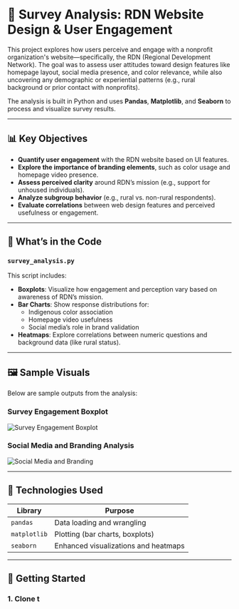 # 📝 Survey Analysis: RDN Website Design & User Engagement

This project explores how users perceive and engage with a nonprofit organization's website—specifically, the RDN (Regional Development Network). The goal was to assess user attitudes toward design features like homepage layout, social media presence, and color relevance, while also uncovering any demographic or experiential patterns (e.g., rural background or prior contact with nonprofits).

The analysis is built in Python and uses **Pandas**, **Matplotlib**, and **Seaborn** to process and visualize survey results.

---

## 📊 Key Objectives

- **Quantify user engagement** with the RDN website based on UI features.
- **Explore the importance of branding elements**, such as color usage and homepage video presence.
- **Assess perceived clarity** around RDN’s mission (e.g., support for unhoused individuals).
- **Analyze subgroup behavior** (e.g., rural vs. non-rural respondents).
- **Evaluate correlations** between web design features and perceived usefulness or engagement.

---

## 🧠 What’s in the Code

### `survey_analysis.py`
This script includes:
- **Boxplots**: Visualize how engagement and perception vary based on awareness of RDN’s mission.
- **Bar Charts**: Show response distributions for:
  - Indigenous color association
  - Homepage video usefulness
  - Social media’s role in brand validation
- **Heatmaps**: Explore correlations between numeric questions and background data (like rural status).

---

## 🖼️ Sample Visuals

Below are sample outputs from the analysis:

### Survey Engagement Boxplot
![Survey Engagement Boxplot](Survey1.jpg)

### Social Media and Branding Analysis
![Social Media and Branding](Survey2.jpg)

---

## 🧪 Technologies Used

| Library         | Purpose                               |
|----------------|----------------------------------------|
| `pandas`       | Data loading and wrangling             |
| `matplotlib`   | Plotting (bar charts, boxplots)        |
| `seaborn`      | Enhanced visualizations and heatmaps   |

---

## 🚀 Getting Started

### 1. Clone t
